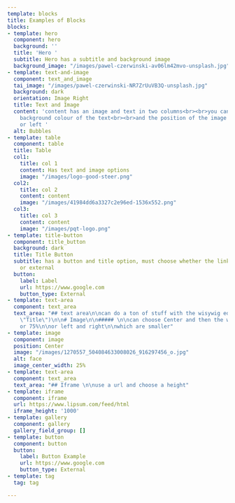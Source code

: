 ```yaml
---
template: blocks
title: Examples of Blocks
blocks:
- template: hero
  component: hero
  background: ''
  title: 'Hero '
  subtitle: Hero has a subtitle and background image
  background_image: "/images/pawel-czerwinski-av06lm42mvo-unsplash.jpg"
- template: text-and-image
  component: text_and_image
  tai_image: "/images/pawel-czerwinski-NR7ZrUuVB3Q-unsplash.jpg"
  background: dark
  orientation: Image Right
  title: Text and Image
  content: 'content has an image and text in two columns<br><br>you can change the
    background colour of the text<br><br>and the position of the image to the right
    or left '
  alt: Bubbles
- template: table
  component: table
  title: Table
  col1:
    title: col 1
    content: Has text and image options
    image: "/images/logo-good-steer.png"
  col2:
    title: col 2
    content: content
    image: "/images/41984dd6a3327c2e96ed-1536x552.png"
  col3:
    title: col 3
    content: content
    image: "/images/pqt-logo.png"
- template: title-button
  component: title_button
  background: dark
  title: Title Button
  subtitle: has a button and title option, must choose whether the link is internal
    or external
  button:
    label: Label
    url: https://www.google.com
    button_type: External
- template: text-area
  component: text_area
  text_area: "## text area\n\ncan do a ton of stuff with the wisywig editor\n\n![Alt](/images/1268877_502150969868059_1409849511_o.jpg
    \"Title\")\n\n# Image\n\n##### \n\ncan choose Center and then the width 25% 50%
    or 75%\n\nor left and right\n\nwhich are smaller"
- template: image
  component: image
  position: Center
  image: "/images/1270557_504084633008026_916297456_o.jpg"
  alt: face
  image_center_width: 25%
- template: text-area
  component: text_area
  text_area: "## Iframe \n\nuse a url and choose a height"
- template: iframe
  component: iframe
  url: https://www.lipsum.com/feed/html
  iframe_height: '1000'
- template: gallery
  component: gallery
  gallery_field_group: []
- template: button
  component: button
  button:
    label: Button Example
    url: https://www.google.com
    button_type: External
- template: tag
  tag: tag

---
```

